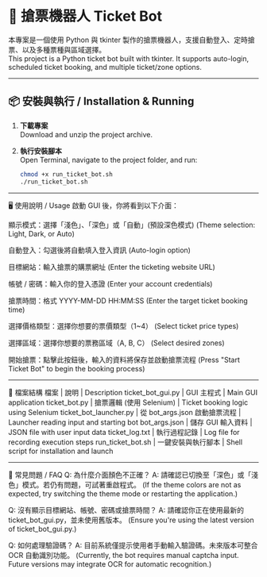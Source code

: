 # 🎫 搶票機器人 Ticket Bot

本專案是一個使用 Python 與 tkinter 製作的搶票機器人，支援自動登入、定時搶票、以及多種票種與區域選擇。  
This project is a Python ticket bot built with tkinter. It supports auto-login, scheduled ticket booking, and multiple ticket/zone options.

---

## 📦 安裝與執行 / Installation & Running

1. **下載專案**  
   Download and unzip the project archive.

2. **執行安裝腳本**  
   Open Terminal, navigate to the project folder, and run:
   ```bash
   chmod +x run_ticket_bot.sh
   ./run_ticket_bot.sh

---
🖥️ 使用說明 / Usage
啟動 GUI 後，你將看到以下介面：

顯示模式：選擇「淺色」、「深色」或「自動」(預設深色模式)
(Theme selection: Light, Dark, or Auto)

自動登入：勾選後將自動填入登入資訊
(Auto-login option)

目標網站：輸入搶票的購票網址
(Enter the ticketing website URL)

帳號 / 密碼：輸入你的登入憑證
(Enter your account credentials)

搶票時間：格式 YYYY-MM-DD HH:MM:SS
(Enter the target ticket booking time)

選擇價格類型：選擇你想要的票價類型（1~4）
(Select ticket price types)

選擇區域：選擇你想要的票務區域（A, B, C）
(Select desired zones)

開始搶票：點擊此按鈕後，輸入的資料將保存並啟動搶票流程
(Press "Start Ticket Bot" to begin the booking process)

---

📄 檔案結構
檔案	| 說明	| Description
ticket_bot_gui.py	| GUI 主程式	| Main GUI application
ticket_bot.py	| 搶票邏輯 (使用 Selenium)	| Ticket booking logic using Selenium
ticket_bot_launcher.py	| 從 bot_args.json 啟動搶票流程	| Launcher reading input and starting bot
bot_args.json	| 儲存 GUI 輸入資料	| JSON file with user input data
ticket_log.txt	| 執行過程記錄	| Log file for recording execution steps
run_ticket_bot.sh	| 一鍵安裝與執行腳本	| Shell script for installation and launch

---

🔧 常見問題 / FAQ
Q: 為什麼介面顏色不正確？
A: 請確認已切換至「深色」或「淺色」模式。若仍有問題，可試著重啟程式。
(If the theme colors are not as expected, try switching the theme mode or restarting the application.)

Q: 沒有顯示目標網站、帳號、密碼或搶票時間？
A: 請確認你正在使用最新的 ticket_bot_gui.py，並未使用舊版本。
(Ensure you're using the latest version of ticket_bot_gui.py.)

Q: 如何處理驗證碼？
A: 目前系統僅提示使用者手動輸入驗證碼。未來版本可整合 OCR 自動識別功能。
(Currently, the bot requires manual captcha input. Future versions may integrate OCR for automatic recognition.)

